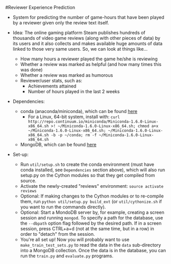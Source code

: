 #Reviewer Experience Prediction

- System for predicting the number of game-hours that have been played by a reviewer given only the review text itself.

- Idea: The online gaming platform Steam publishes hundreds of thousands of video game reviews (along with other pieces of data) by its users and it also collects and makes available huge amounts of data linked to those very same users. So, we can look at things like...
    * How many hours a reviewer played the game he/she is reviewing
    * Whether a review was marked as helpful (and how many times this was done)
    * Whether a review was marked as humorous
    * Reviewer/user stats, such as:
        - Achievements attained
        - Number of hours played in the last 2 weeks

- Dependencies:
    * conda (anaconda/miniconda), which can be found [here](http://conda.pydata.org/miniconda.html)
        * For a Linux, 64-bit system, install with:
            ```curl http://repo.continuum.io/miniconda/Miniconda-1.6.0-Linux-x86_64.sh >! ~/Miniconda-1.6.0-Linux-x86_64.sh; chmod a+x ~/Miniconda-1.6.0-Linux-x86_64.sh; ~/Miniconda-1.6.0-Linux-x86_64.sh -b -p ~/conda; rm -f ~/Miniconda-1.6.0-Linux-x86_64.sh```
    * MongoDB, which can be found [here](https://www.mongodb.org/downloads)

- Set-up:
    - Run ```util/setup.sh``` to create the conda environment (must have conda installed, see `Dependencies` section above), which will also run setup.py on the Cython modules so that they get compiled from source.
    - Activate the newly-created "reviews" environment: ```source activate reviews```
    - Optional: If making changes to the Cython modules or to re-compile them, run ```python util/setup.py build_ext``` (or ```util/cythonize.sh``` if you want to run the commands directly).
    - Optional: Start a MondoDB server by, for example, creating a screen session and running ```mongod```. To specify a path for the database, use the ```--dbpath``` option flag followed by the desired path. If in a screen session, press CTRL+a+d (not at the same time, but in a row) in order to "detach" from the session.
    - You're all set up! Now you will probably want to use ```make_train_test_sets.py``` to read the data in the ```data``` sub-directory into a MongoDB collection. Once the data is in the database, you can run the ```train.py``` and ```evaluate.py``` programs.
